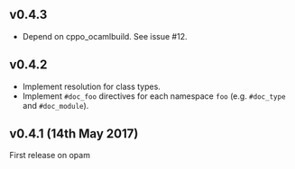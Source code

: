v0.4.3
------

- Depend on cppo\_ocamlbuild. See issue #12.

v0.4.2
------

- Implement resolution for class types.
- Implement `#doc_foo` directives for each namespace `foo` (e.g. `#doc_type` and `#doc_module`).

v0.4.1 (14th May 2017)
-----------------------

First release on opam
